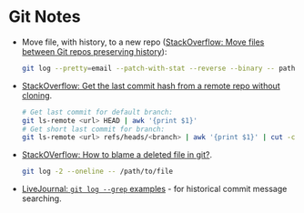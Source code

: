 Git Notes
=========

* Move file, with history, to a new repo
 ([StackOverflow: Move files between Git repos preserving history]):

  ```bash
  git log --pretty=email --patch-with-stat --reverse --binary -- path/to/file_or_folder | (cd /path/to/new_repository && git am)
  ```

* [StackOverflow: Get the last commit hash from a remote repo without cloning].

  ```bash
  # Get last commit for default branch:
  git ls-remote <url> HEAD | awk '{print $1}'
  # Get short last commit for branch:
  git ls-remote <url> refs/heads/<branch> | awk '{print $1}' | cut -c 1-7 -
  ```

* [StackOVerflow: How to blame a deleted file in git?].

  ```bash
  git log -2 --oneline -- /path/to/file
  ```

* [LiveJournal: `git log --grep` examples] - for historical commit message
  searching.


[StackOverflow: Move files between Git repos preserving history]: https://stackoverflow.com/questions/1365541/how-to-move-files-from-one-git-repo-to-another-not-a-clone-preserving-history#11426261
[StackOverflow: Get the last commit hash from a remote repo without cloning]: https://stackoverflow.com/questions/24750215/getting-the-last-commit-hash-from-a-remote-repo-without-cloning
[StackOVerflow: How to blame a deleted file in git?]: https://stackoverflow.com/questions/37084243/how-to-blame-a-deleted-file-in-git
[LiveJournal: `git log --grep` examples]: https://gitster.livejournal.com/30195.html
